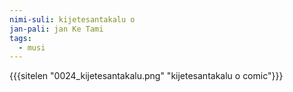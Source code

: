 ```yaml
---
nimi-suli: kijetesantakalu o
jan-pali: jan Ke Tami
tags:
  - musi
---
```

{{{sitelen "0024_kijetesantakalu.png" "kijetesantakalu o comic"}}}